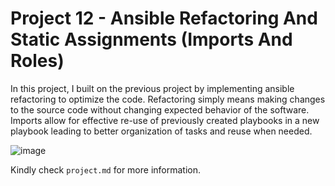 # Project 12 - Ansible Refactoring And Static Assignments (Imports And Roles)

In this project, I built on the previous project by implementing ansible refactoring to optimize the code. Refactoring simply means making changes to the source code without changing expected behavior of the software. Imports allow for effective re-use of previously created playbooks in a new playbook leading to better organization of tasks and reuse when needed.

![image](https://user-images.githubusercontent.com/91850543/191937100-c9cdb0e3-ccd8-46aa-97e5-fdad1b101b75.png)

Kindly check `project.md` for more information.
